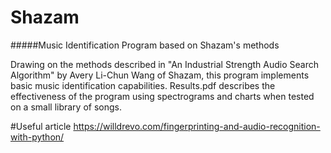Shazam 
======

#####Music Identification Program based on Shazam's methods


Drawing on the methods described in "An Industrial Strength Audio Search Algorithm" by Avery Li-Chun Wang of Shazam, this program implements basic music identification capabilities. Results.pdf describes the effectiveness of the program using spectrograms and charts when tested on a small library of songs.

#Useful article
https://willdrevo.com/fingerprinting-and-audio-recognition-with-python/
